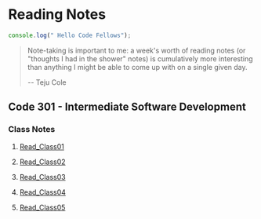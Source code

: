 # Reading Notes

```Javascript
console.log(" Hello Code Fellows");
```

> Note-taking is important to me: a week's worth of reading notes (or "thoughts I had in the shower" notes) is cumulatively more interesting than anything I might be able to come up with on a single given day.
>
> -- Teju Cole

## Code 301 - Intermediate Software Development

### Class Notes

1. [Read_Class01](https://github.com/tripppdx/reading-notes/blob/daily-notes/Read_Class01.md)

2. [Read_Class02](https://github.com/tripppdx/reading-notes/blob/daily-notes/Read_Class02.md)

3. [Read_Class03](https://github.com/tripppdx/reading-notes/blob/daily-notes/Read_Class03.md)

4. [Read_Class04](https://github.com/tripppdx/reading-notes/blob/daily-notes/Read_Class04.md)

5. [Read_Class05](https://github.com/tripppdx/reading-notes/blob/daily-notes/Read_Class05.md)
